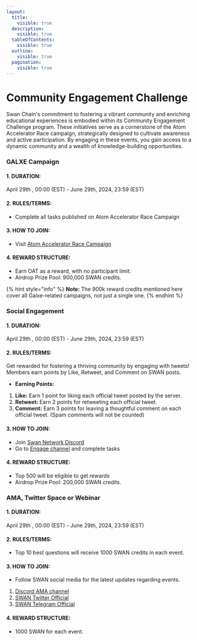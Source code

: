 ```yaml
---
layout:
  title:
    visible: true
  description:
    visible: true
  tableOfContents:
    visible: true
  outline:
    visible: true
  pagination:
    visible: true
---
```


# Community Engagement Challenge

Swan Chain's commitment to fostering a vibrant community and enriching educational experiences is embodied within its Community Engagement Challenge program. These initiatives serve as a cornerstone of the Atom Accelerator Race campaign, strategically designed to cultivate awareness and active participation. By engaging in these events, you gain access to a dynamic community and a wealth of knowledge-building opportunities.

### GALXE Campaign

#### **1. DURATION:**

April 29th , 00:00 (EST) - June 29th, 2024, 23:59 (EST)

#### **2. RULES/TERMS:**

* Complete all tasks published on Atom Accelerator Race Campaign

#### **3. HOW TO JOIN:**

* Visit [Atom Accelerator Race Campaign](https://app.galxe.com/quest/filswan/GCCQuthxve)

#### **4. REWARD STRUCTURE:**

* Earn OAT as a reward, with no participant limit.
* Airdrop Prize Pool: 900,000 SWAN credits.

{% hint style="info" %}
**Note:** The 900k reward credits mentioned here cover all Galxe-related campaigns, not just a single one.
{% endhint %}

### Social Engagement <a href="#zealy" id="zealy"></a>

#### **1. DURATION:**

April 29th , 00:00 (EST) - June 29th, 2024, 23:59 (EST)

#### **2. RULES/TERMS:**

Get rewarded for fostering a thriving community by engaging with tweets! Members earn points by Like, Retweet, and Comment on SWAN posts.&#x20;

* **Earning Points:**

1. **Like:** Earn 1 point for liking each official tweet posted by the server.
2. **Retweet:** Earn 2 points for retweeting each official tweet.
3. **Comment:** Earn 3 points for leaving a thoughtful comment on each official tweet. (Spam comments will not be counted)

#### **3. HOW TO JOIN:**

* Join [Swan Network Discord](https://discord.com/invite/swanchain)&#x20;
* Go to [Engage channel](https://discord.com/channels/867879887871672331/1230092612543709184) and complete tasks

#### **4. REWARD STRUCTURE:**

* Top 500 will be eligible to get rewards
* Airdrop Prize Pool: 200,000 SWAN credits.

### **AMA, Twitter Space or Webinar** <a href="#ama-and-webinar" id="ama-and-webinar"></a>

#### **1. DURATION:**

April 29th , 00:00 (EST) - June 29th, 2024, 23:59 (EST)

#### **2. RULES/TERMS:**

* Top 10 best questions will receive 1000 SWAN credits  in each event.

#### **3. HOW TO JOIN:**

* Follow SWAN social media for the latest updates regarding events.

1. [Discord AMA channel](https://discord.com/channels/867879887871672331/1140939603063345242)
2. [SWAN Twitter Official](https://twitter.com/swan\_chain)
3. [SWAN Telegram Official](https://t.me/swan\_chain)

#### **4. REWARD STRUCTURE:**

* 1000 SWAN for each event.

### &#x20;<a href="#ama-and-webinar" id="ama-and-webinar"></a>
